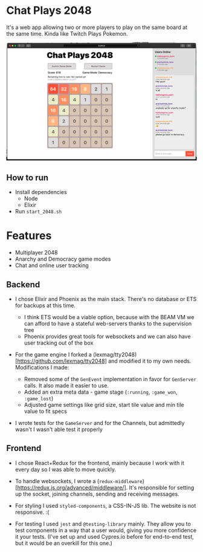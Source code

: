 # Chat Plays 2048

It's a web app allowing two or more players to play on the same board at the same time. Kinda like Twitch Plays Pokemon.

![Chat Plays 2048 screenshot](./screenshot.png)

## How to run

- Install dependencies
  - Node
  - Elixir
- Run `start_2048.sh`

# Features

- Multiplayer 2048
- Anarchy and Democracy game modes
- Chat and online user tracking

## Backend

- I chose Elixir and Phoenix as the main stack. There's no database or ETS for backups at this time.

  - I think ETS would be a viable option, because with the BEAM VM we can afford to have a stateful web-servers thanks to the supervision tree
  - Phoenix provides great tools for websockets and we can also have user tracking out of the box

* For the game engine I forked a (lexmag/tty2048)[https://github.com/lexmag/tty2048] and modified it to my own needs. Modifications I made:

  - Removed some of the `GenEvent` implementation in favor for `GenServer` calls. It also made it easier to use.
  - Added an extra meta data - game stage (`:running`, `:game_won`, `:game_lost`)
  - Adjusted game settings like grid size, start tile value and min tile value to fit specs

- I wrote tests for the `GameServer` and for the Channels, but admittedly wasn't I wasn't able test it properly

## Frontend

- I chose React+Redux for the frontend, mainly because I work with it every day so I was able to move quickly.
- To handle websockets, I wrote a (`redux-middleware`)[https://redux.js.org/advanced/middleware/]. It's responsible for setting up the socket, joining channels, sending and receiving messages.

- For styling I used `styled-components`, a CSS-IN-JS lib. The website is not responsive. :(
- For testing I used `jest` and `@testing-library` mainly. They allow you to test components in a way that a user would, giving you more confidence it your tests. (I've set up and used Cypres.io before for end-to-end test, but it would be an overkill for this one.)
